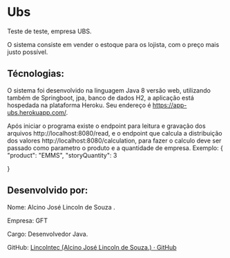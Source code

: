 # Ubs

Teste de teste, empresa UBS.

O sistema consiste em vender o estoque para os lojista, com o preço mais justo possível.



## Técnologias:

O sistema foi desenvolvido na linguagem Java 8 versão web, utilizando também de Springboot, jpa, banco de dados H2, a aplicação está hospedada na plataforma Heroku. Seu endereço é https://app-ubs.herokuapp.com/.



Após iniciar o programa existe o endpoint para leitura e gravação dos arquivos http://localhost:8080/read, e o endpoint que calcula a distribuição dos valores http://localhost:8080/calculation, para fazer o calculo deve ser passado como parametro o produto e a quantidade de empresa. Exemplo: {
    "product": "EMMS",
    "storyQuantity": 3

} 

## 



## Desenvolvido por:

Nome: Alcino José Lincoln de Souza .

Empresa: GFT

Cargo: Desenvolvedor Java.

GitHub: [Lincolntec (Alcino José Lincoln de Souza.) · GitHub](https://github.com/Lincolntec)
